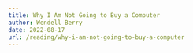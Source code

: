 ```yaml
---
title: Why I Am Not Going to Buy a Computer
author: Wendell Berry
date: 2022-08-17
url: /reading/why-i-am-not-going-to-buy-a-computer
---
```


